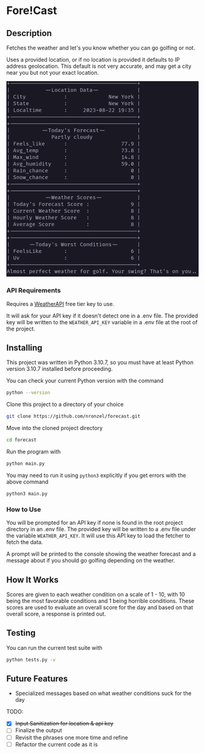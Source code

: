 # Fore!Cast

## Description

Fetches the weather and let's you know whether you can go golfing or not.

Uses a provided location, or if no location is provided it defaults to IP
address geolocation. This default is not very accurate, and may get a city near
you but not your exact location.

![screenshot](./output.png)

### API Requirements

Requires a [WeatherAPI](https://www.weatherapi.com/) free tier key to use.

It will ask for your API key if it doesn't detect one in a .env file. The
provided key will be written to the `WEATHER_API_KEY` variable in a .env file
at the root of the project.

## Installing

This project was written in Python 3.10.7, so you must have at least Python
version 3.10.7 installed before proceeding.

You can check your current Python version with the command

```bash
python --version
```

Clone this project to a directory of your choice

```bash
git clone https://github.com/nronzel/forecast.git
```

Move into the cloned project directory

```bash
cd forecast
```

Run the program with

```bash
python main.py
```

You may need to run it using `python3` explicitly if you get errors with the
above command

```bash
python3 main.py
```

### How to Use

You will be prompted for an API key if none is found in the root project directory
in an .env file. The provided key will be written to a .env file under the variable
`WEATHER_API_KEY`. It will use this API key to load the fetcher to fetch the data.

A prompt will be printed to the console showing the weather forecast and a
message about if you should go golfing depending on the weather.

## How It Works

Scores are given to each weather condition on a scale of 1 - 10, with 10 being
the most favorable conditions and 1 being horrible conditions. These scores are
used to evaluate an overall score for the day and based on that overall score,
a response is printed out.

## Testing

You can run the current test suite with
```bash
python tests.py -v
```

## Future Features
- Specialized messages based on what weather conditions suck for the day

TODO:

- [x] ~~Input Sanitization for location & api key~~
- [ ] Finalize the output
- [ ] Revisit the phrases one more time and refine
- [ ] Refactor the current code as it is
